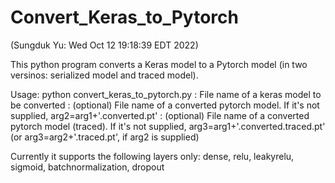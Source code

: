 # Convert_Keras_to_Pytorch
(Sungduk Yu: Wed Oct 12 19:18:39 EDT 2022)

This python program converts a Keras model to a Pytorch model (in two versinos: serialized model and traced model).

Usage: python convert_keras_to_pytorch.py <arg1> <arg2> <arg3>
       <arg1>: File name of a keras model to be converted
       <arg2>: (optional) File name of a converted pytorch model.
               If it's not supplied, arg2=arg1+'.converted.pt'
       <arg2>: (optional) File name of a converted pytorch model (traced).
               If it's not supplied, arg3=arg1+'.converted.traced.pt' (or arg3=arg2+'.traced.pt', if arg2 is supplied)

Currently it supports the following layers only:
dense, relu, leakyrelu, sigmoid, batchnormalization, dropout
